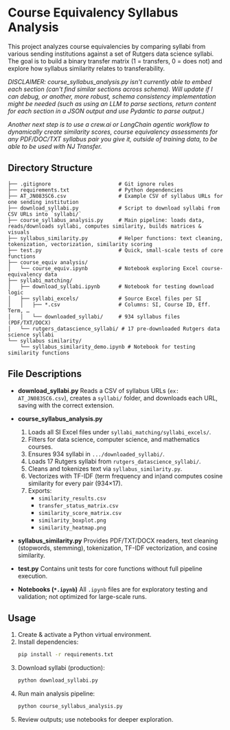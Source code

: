 # Course Equivalency Syllabus Analysis

This project analyzes course equivalencies by comparing syllabi from various sending institutions against a set of Rutgers data science syllabi. The goal is to build a binary transfer matrix (1 = transfers, 0 = does not) and explore how syllabus similarity relates to transferability.

*DISCLAIMER: course_syllabus_analysis.py isn't currently able to embed each section (can't find similar sections across schema). Will update if I can debug, or another, more robust, schema consistency implementation might be needed (such as using an LLM to parse sections, return content for each section in a JSON output and use Pydantic to parse output.)*

*Another next step is to use a crew.ai or LangChain agentic workflow to dynamically create similarity scores, course equivalency assessments for any PDF/DOC/TXT syllabus pair you give it, outside of training data, to be able to be used with NJ Transfer.*

## Directory Structure

```
├── .gitignore                      # Git ignore rules
├── requirements.txt                # Python dependencies
├── AT_JN083SC6.csv                 # Example CSV of syllabus URLs for one sending institution
├── download_syllabi.py             # Script to download syllabi from CSV URLs into `syllabi/`
├── course_syllabus_analysis.py     # Main pipeline: loads data, reads/downloads syllabi, computes similarity, builds matrices & visuals
├── syllabus_similarity.py          # Helper functions: text cleaning, tokenization, vectorization, similarity scoring
├── test.py                         # Quick, small-scale tests of core functions
├── course_equiv analysis/
│   └── course_equiv.ipynb          # Notebook exploring Excel course-equivalency data
├── syllabi_matching/
│   ├── download_syllabi.ipynb      # Notebook for testing download logic
│   ├── syllabi_excels/             # Source Excel files per SI
│   │   ├── *.csv                   # Columns: SI, Course ID, Eff. Term, …
│   │   └── downloaded_syllabi/     # 934 syllabus files (PDF/TXT/DOCX)
│   └── rutgers_datascience_syllabi/ # 17 pre-downloaded Rutgers data science syllabi
└── syllabus similarity/
    └── syllabus_similarity_demo.ipynb # Notebook for testing similarity functions
```

## File Descriptions

- **download_syllabi.py** Reads a CSV of syllabus URLs (`ex: AT_JN083SC6.csv`), creates a `syllabi/` folder, and downloads each URL, saving with the correct extension.
- **course_syllabus_analysis.py**

  1. Loads all SI Excel files under `syllabi_matching/syllabi_excels/`.
  2. Filters for data science, computer science, and mathematics courses.
  3. Ensures 934 syllabi in `.../downloaded_syllabi/`.
  4. Loads 17 Rutgers syllabi from `rutgers_datascience_syllabi/`.
  5. Cleans and tokenizes text via `syllabus_similarity.py`.
  6. Vectorizes with TF-IDF (term frequency and in)and computes cosine similarity for every pair (934×17).
  7. Exports:
     - `similarity_results.csv`
     - `transfer_status_matrix.csv`
     - `similarity_score_matrix.csv`
     - `similarity_boxplot.png`
     - `similarity_heatmap.png`
- **syllabus_similarity.py** Provides PDF/TXT/DOCX readers, text cleaning (stopwords, stemming), tokenization, TF-IDF vectorization, and cosine similarity.
- **test.py** Contains unit tests for core functions without full pipeline execution.
- **Notebooks (`*.ipynb`)**
  All `.ipynb` files are for exploratory testing and validation; not optimized for large-scale runs.

## Usage

1. Create & activate a Python virtual environment.
2. Install dependencies:
   ```bash
   pip install -r requirements.txt
   ```
3. Download syllabi (production):
   ```bash
   python download_syllabi.py
   ```
4. Run main analysis pipeline:
   ```bash
   python course_syllabus_analysis.py
   ```
5. Review outputs; use notebooks for deeper exploration.
